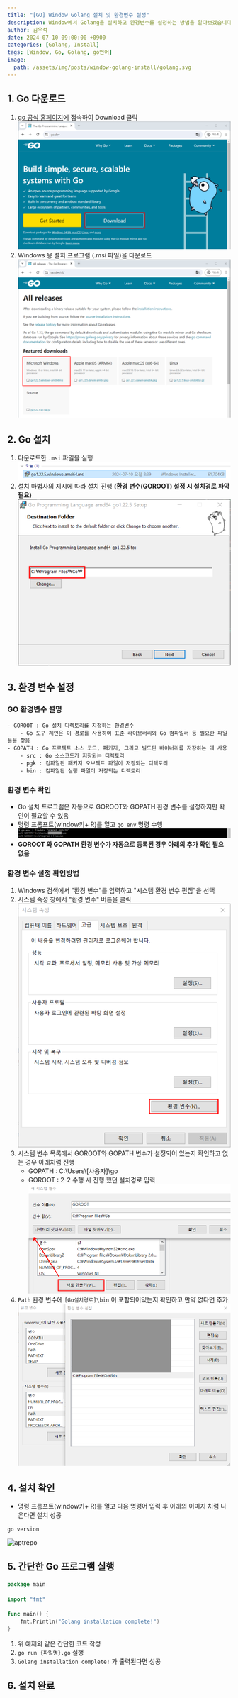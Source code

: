 ```yaml
---
title: "[GO] Window Golang 설치 및 환경변수 설정"
description: Window에서 Golang을 설치하고 환경변수를 설정하는 방법을 알아보겠습니다.
author: 김우석
date: 2024-07-10 09:00:00 +0900
categories: [Golang, Install]
tags: [Window, Go, Golang, go언어]
image:
  path: /assets/img/posts/window-golang-install/golang.svg
---
```


## 1. Go 다운로드
1. [go 공식 홈페이지](https://go.dev/)에 접속하여 Download 클릭
![aptrepo](../../assets/img/posts/window-golang-install/golang_main.png)
2. Windows 용 설치 프로그램 (.msi 파일)을 다운로드
![aptrepo](../../assets/img/posts/window-golang-install/golang_download_page.png)


## 2. Go 설치
1. 다운로드한 `.msi` 파일을 실행
![aptrepo](../../assets/img/posts/window-golang-install/golang_msi_file.png)
2. 설치 마법사의 지시에 따라 설치 진행 **(환경 변수(GOROOT) 설정 시 설치경로 파악 필요)**
![aptrepo](../../assets/img/posts/window-golang-install/go_install_path.png)

## 3. 환경 변수 설정

### GO 환경변수 설명
```
- GOROOT : Go 설치 디렉토리를 지정하는 환경변수
    - Go 도구 체인은 이 경로를 사용하여 표준 라이브러리와 Go 컴파일러 등 필요한 파일들을 찾음
- GOPATH : Go 프로젝트 소스 코드, 패키지, 그리고 빌드된 바이너리를 저장하는 데 사용
    - src : Go 소스코드가 저장되는 디렉토리
    - pgk : 컴파일된 패키지 오브젝트 파일이 저장되는 디렉토리
    - bin : 컴파일된 실행 파일이 저장되는 디렉토리
```
### 환경 변수 확인
- Go 설치 프로그램은 자동으로 GOROOT와 GOPATH 환경 변수를 설정하지만 확인이 필요할 수 있음 
- 명령 프롬프트(window키+ R)를 열고 `go env` 명령 수행
![aptrepo](../../assets/img/posts/window-golang-install/go_env.png)
- **GOROOT 와 GOPATH 환경 변수가 자동으로 등록된 경우 아래의 추가 확인 필요 없음**

### 환경 변수 설정 확인방법
1. Windows 검색에서 "환경 변수"를 입력하고 "시스템 환경 변수 편집"을 선택
2. 시스템 속성 창에서 "환경 변수" 버튼을 클릭
![aptrepo](../../assets/img/posts/window-golang-install/window_envvar.png)
3. 시스템 변수 목록에서 GOROOT와 GOPATH 변수가 설정되어 있는지 확인하고 없는 경우 아래처럼 진행
    - GOPATH : C:\\Users\\[사용자]\\go
    - GOROOT : 2-2 수행 시 진행 했던 설치경로 입력
![aptrepo](../../assets/img/posts/window-golang-install/GOROOT_setting.png)
4. `Path` 환경 변수에 `[Go설치경로]\bin` 이 포함되어있는지 확인하고 만약 없다면 추가
![aptrepo](../../assets/img/posts/window-golang-install/path_check.png)


## 4. 설치 확인
- 명령 프롬프트(window키+ R)를 열고 다음 명령어 입력 후 아래의 이미지 처럼 나온다면 설치 성공
```
go version
```
![aptrepo](../assets/img/posts/window-golang-install/go_version.png)

## 5. 간단한 Go 프로그램 실행
```go
package main

import "fmt"

func main() {
	fmt.Println("Golang installation complete!")
}
```

1. 위 예제외 같은 간단한 코드 작성
2. `go run {파일명}.go` 실행
3. `Golang installation complete!` 가 출력된다면 성공

## 6. 설치 완료